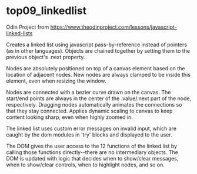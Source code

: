 # top09_linkedlist

Odin Project from https://www.theodinproject.com/lessons/javascript-linked-lists

Creates a linked list using javascript pass-by-reference instead of pointers (as in other languages). Objects are chained together by setting them to the previous object's .next property.

Nodes are absolutely positioned on top of a canvas element based on the location of adjacent nodes. New nodes are always clamped to be inside this element, even when resizing the window.

Nodes are connected with a bezier curve drawn on the canvas. The start/end points are always in the center of the .value/.next part of the node, respectively. Dragging nodes automatically animates the connections so that they stay connected. Applies dynamic scaling to canvas to keep content looking sharp, even when highly zoomed in.

The linked list uses custom error messages on invalid input, which are caught by the dom modules in 'try' blocks and displayed to the user.

The DOM gives the user access to the 12 functions of the linked list by calling those functions directly--there are no intermediary objects. The DOM is updated with logic that decides when to show/clear messages, when to show/clear controls, when to highlight nodes, and so on.
